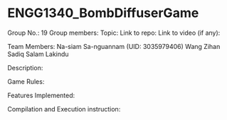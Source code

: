 # ENGG1340_BombDiffuserGame
Group No.: 19
Group members:
Topic:
Link to repo:
Link to video (if any):


Team Members:
Na-siam Sa-nguannam (UID: 3035979406)
Wang Zihan
Sadiq Salam
Lakindu

Description:



Game Rules:


Features Implemented:



Compilation and Execution instruction:
